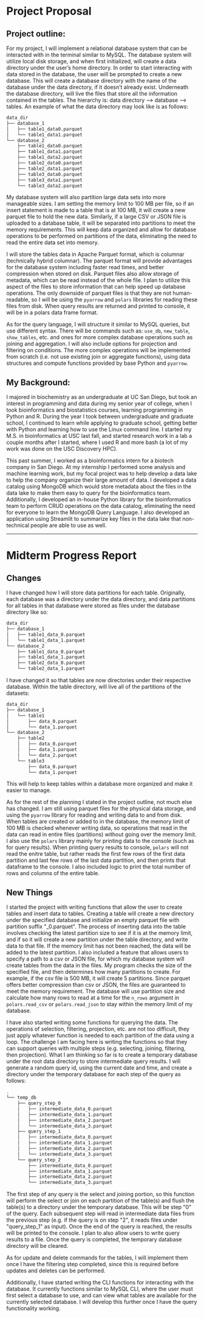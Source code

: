 # Project Proposal

## Project outline:

For my project, I will implement a relational database system that can be interacted with in the terminal similar to MySQL. The database system will utilize local disk storage, and when first initialized, will create a data directory under the user’s home directory. In order to start interacting with data stored in the database, the user will be prompted to create a new database. This will create a database directory with the name of the database under the data directory, if it doesn’t already exist. Underneath the database directory, will live the files that store all the information contained in the tables. The hierarchy is: data directory —> database —> tables. An example of what the data directory may look like is as follows:

```bash
data_dir
├── database_1
│   ├── table1_data0.parquet
│   └── table1_data1.parquet
└── database_2
    ├── table1_data0.parquet
    ├── table1_data1.parquet
    ├── table1_data2.parquet
    ├── table2_data0.parquet
    ├── table2_data1.parquet
    ├── table3_data0.parquet
    ├── table3_data1.parquet
    └── table3_data2.parquet
```

My database system will also partition large data sets into more manageable sizes. I am setting the memory limit to 100 MB per file, so if an insert statement is made to a table that is at 100 MB, it will create a new parquet file to hold the new data. Similarly, if a large CSV or JSON file is uploaded to a database table, it will be separated into partitions to meet the memory requirements. This will keep data organized and allow for database operations to be performed on partitions of the data, eliminating the need to read the entire data set into memory. 

I will store the tables data in Apache Parquet format, which is columnar (technically hybrid columnar). The parquet format will provide advantages for the database system including faster read times, and better compression when stored on disk. Parquet files also allow storage of metadata, which can be read instead of the whole file. I plan to utilize this aspect of the files to store information that can help speed up database operations. The only downside of parquet files is that they are not human-readable, so I will be using the `pyarrow` and `polars` libraries for reading these files from disk. When query results are returned and printed to console, it will be in a polars data frame format.

As for the query language, I will structure it similar to MySQL queries, but use different syntax. There will be commands such as: `use_db`, `new_table`, `show_tables`, etc. and ones for more complex database operations such as joining and aggregation. I will also include options for projection and filtering on conditions. The more complex operations will be implemented from scratch (i.e. not use existing join or aggregate functions), using data structures and compute functions provided by base Python and `pyarrow`.

## My Background:

I majored in biochemistry as an undergraduate at UC San Diego, but took an interest in programming and data during my senior year of college, when I took bioinformatics and biostatistics courses, learning programming in Python and R. During the year I took between undergraduate and graduate school, I continued to learn while applying to graduate school, getting better with Python and learning how to use the Linux command line. I started my M.S. in bioinformatics at USC last fall, and started research work in a lab a couple months after I started, where I used R and more bash (a lot of my work was done on the USC Discovery HPC). 

This past summer, I worked as a bioinformatics intern for a biotech company in San Diego. At my internship I performed some analysis and machine learning work, but my focal project was to help develop a data lake to help the company organize their large amount of data. I developed a data catalog using MongoDB which would store metadata about the files in the data lake to make them easy to query for the bioinformatics team. Additionally, I developed an in-house Python library for the bioinformatics team to perform CRUD operations on the data catalog, eliminating the need for everyone to learn the MongoDB Query Language. I also developed an application using Streamlit to summarize key files in the data lake that non-technical people are able to use as well.


---

# Midterm Progress Report

## Changes

I have changed how I will store data partitions for each table. Originally, each database was a directory under the data directory, and data partitions for all tables in that database were stored as files under the database directory like so:
```bash
data_dir
├── database_1
│   ├── table1_data_0.parquet
│   └── table1_data_1.parquet
└── database_2
    ├── table1_data_0.parquet
    ├── table1_data_1.parquet
    ├── table2_data_0.parquet
    └── table2_data_1.parquet
```

I have changed it so that tables are now directories under their respective database. Within the table directory, will live all of the partitions of the datasets:
```bash
data_dir
├── database_1
│   └── table1
│       ├── data_0.parquet
│       └── data_1.parquet
└── database_2
    ├── table2
    │   ├── data_0.parquet
    │   ├── data_1.parquet
    │   └── data_2.parquet
    └── table3
        ├── data_0.parquet
        └── data_1.parquet
```
This will help to keep tables within a database more organized and make it easier to manage.

As for the rest of the planning I stated in the project outline, not much else has changed. I am still using parquet files for the physical data storage, and using the `pyarrow` library for reading and writing data to and from disk. When tables are created or added to in the database, the memory limit of 100 MB is checked whenever writing data, so operations that read in the data can read in entire files (partitions) without going over the memory limit. I also use the `polars` library mainly for printing data to the console (such as for query results). When printing query results to console, `polars` will not read the enitre table, but rather reads the first few rows of the first data partition and last few rows of the last data partition, and then prints that dataframe to the console. I also included logic to print the total number of rows and columns of the entire table.

## New Things

I started the project with writing functions that allow the user to create tables and insert data to tables. Creating a table will create a new directory under the specified database and initialize an empty parquet file with partition suffix "_0.parquet". The process of inserting data into the table involves checking the latest partition size to see if it is at the memory limit, and if so it will create a new partition under the table directory, and write data to that file. If the memory limit has not been reached, the data will be added to the latest partition. I also included a feature that allows users to specify a path to a csv or JSON file, for which my database system will create tables from the data in the files. My program checks the size of the specified file, and then determines how many partitions to create. For example, if the csv file is 500 MB, it will create 5 partitions. Since parquet offers better compression than csv or JSON, the files are guaranteed to meet the memory requirement. The database will use partition size and calculate how many rows to read at a time for the `n_rows` argument in `polars.read_csv` or `polars.read_json` to stay within the memory limit of my database. 

I have also started writing some functions for querying the data. The operations of selection, filtering, projection, etc. are not too difficult, they just apply whatever function is needed to each partition of the data using a loop. The challenge I am facing here is writing the functions so that they can support queries with multiple steps (e.g. selecting, joining, filtering, then projection). What I am thinking so far is to create a temporary database under the root data directory to store intermediate query results. I will generate a random query id, using the current date and time, and create a directory under the temporary database for each step of the query as follows:
```bash
.
└── temp_db
    ├── query_step_0
    │   ├── intermediate_data_0.parquet
    │   ├── intermediate_data_1.parquet
    │   ├── intermediate_data_2.parquet
    │   └── intermediate_data_3.parquet
    ├── query_step_1
    │   ├── intermediate_data_0.parquet
    │   ├── intermediate_data_1.parquet
    │   ├── intermediate_data_2.parquet
    │   └── intermediate_data_3.parquet
    └── query_step_2
        ├── intermediate_data_0.parquet
        ├── intermediate_data_1.parquet
        ├── intermediate_data_2.parquet
        └── intermediate_data_3.parquet
```

The first step of any query is the select and joining portion, so this function will perform the select or join on each partition of the table(s) and flush the table(s) to a directory under the temporary database. This will be step "0" of the query. Each subsequent step will read in intermediate data files from the previous step (e.g. if the query is on step "2", it reads files under "query_step_1" as input). Once the end of the query is reached, the results will be printed to the console. I plan to also allow users to write query results to a file. Once the query is completed, the temporary database directory will be cleared. 

As for update and delete commands for the tables, I will implement them once I have the filtering step completed, since this is required before updates and deletes can be performed.

Additionally, I have started writing the CLI functions for interacting with the database. It currently functions similar to MySQL CLI, where the user must first select a database to use, and can view what tables are available for the currently selected database. I will develop this further once I have the query functionality working.